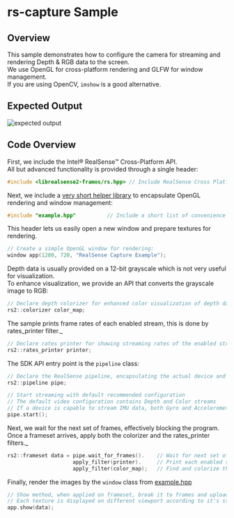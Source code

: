 # rs-capture Sample

## Overview

This sample demonstrates how to configure the camera for streaming and rendering Depth & RGB data to the screen.  
We use OpenGL for cross-platform rendering and GLFW for window management.  
If you are using OpenCV, `imshow` is a good alternative. 

## Expected Output
![expected output](https://raw.githubusercontent.com/wiki/IntelRealSense/librealsense/res/capture-expected.png)

## Code Overview 

First, we include the Intel® RealSense™ Cross-Platform API.  
All but advanced functionality is provided through a single header:
```cpp
#include <librealsense2-framos/rs.hpp> // Include RealSense Cross Platform API
```

Next, we include a [very short helper library](../example.hpp) to encapsulate OpenGL rendering and window management:
```cpp
#include "example.hpp"          // Include a short list of convenience functions for rendering
```

This header lets us easily open a new window and prepare textures for rendering.  
```cpp
// Create a simple OpenGL window for rendering:
window app(1280, 720, "RealSense Capture Example");
```

Depth data is usually provided on a 12-bit grayscale which is not very useful for visualization.  
To enhance visualization, we provide an API that converts the grayscale image to RGB:
```cpp
// Declare depth colorizer for enhanced color visualization of depth data
rs2::colorizer color_map; 
```

The sample prints frame rates of each enabled stream, this is done by rates_printer filter._
```cpp
// Declare rates printer for showing streaming rates of the enabled streams.
rs2::rates_printer printer;
```

The SDK API entry point is the `pipeline` class:
```cpp
// Declare the RealSense pipeline, encapsulating the actual device and sensors
rs2::pipeline pipe;

// Start streaming with default recommended configuration
// The default video configuration contains Depth and Color streams
// If a device is capable to stream IMU data, both Gyro and Accelerometer are enabled by default 
pipe.start(); 
```

Next, we wait for the next set of frames, effectively blocking the program.
Once a frameset arrives, apply both the colorizer and the rates_printer filters._
```cpp
rs2::frameset data = pipe.wait_for_frames().    // Wait for next set of frames from the camera
                     apply_filter(printer).     // Print each enabled stream frame rate
                     apply_filter(color_map);   // Find and colorize the depth data
```

Finally, render the images by the `window` class from [example.hpp](../example.hpp)
```cpp
// Show method, when applied on frameset, break it to frames and upload each frame into a gl textures
// Each texture is displayed on different viewport according to it's stream unique id
app.show(data);
```
